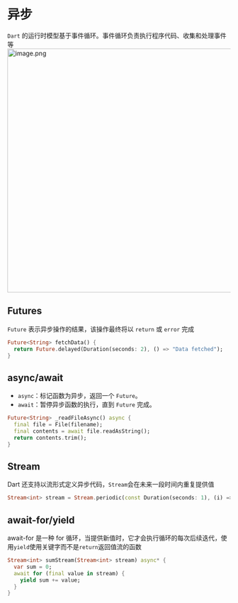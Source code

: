 # 异步



`Dart` 的运行时模型基于事件循环。事件循环负责执行程序代码、收集和处理事件等
<img src="async-0.png" alt="image.png" width="550" />


## Futures

`Future` 表示异步操作的结果，该操作最终将以 `return` 或 `error` 完成

```dart
Future<String> fetchData() {
  return Future.delayed(Duration(seconds: 2), () => "Data fetched");
}
```



## async/await

- `async`：标记函数为异步，返回一个 `Future`。
- `await`：暂停异步函数的执行，直到 `Future` 完成。

```dart
Future<String> _readFileAsync() async {
  final file = File(filename);
  final contents = await file.readAsString();
  return contents.trim();
}
```



## Stream

Dart 还支持以流形式定义异步代码，`Stream`会在未来一段时间内重复提供值

```dart
Stream<int> stream = Stream.periodic(const Duration(seconds: 1), (i) => i * i);
```



## await-for/yield

await-for 是一种 for 循环，当提供新值时，它才会执行循环的每次后续迭代，使用`yield`使用关键字而不是`return`返回值流的函数

```dart
Stream<int> sumStream(Stream<int> stream) async* {
  var sum = 0;
  await for (final value in stream) {
    yield sum += value;
  }
}
```

